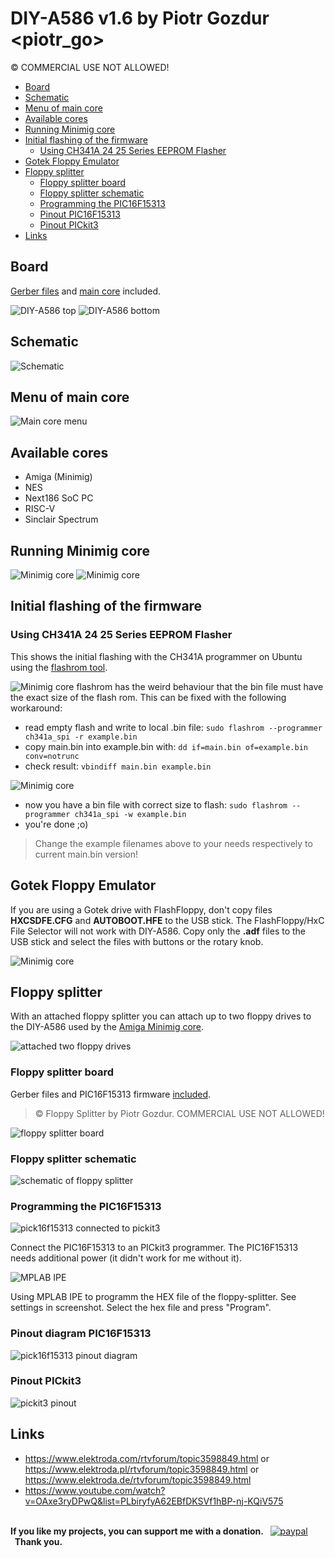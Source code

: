 # DIY-A586 v1.6 by Piotr Gozdur <piotr_go>
© COMMERCIAL USE NOT ALLOWED!

- [Board](#board)
- [Schematic](#schematic)
- [Menu of main core](#menu-of-main-core)
- [Available cores](#available-cores)
- [Running Minimig core](#running-minimig-core)
- [Initial flashing of the firmware](#initial-flashing-of-the-firmware)
  - [Using CH341A 24 25 Series EEPROM Flasher](#using-ch341a-24-25-series-eeprom-flasher)
- [Gotek Floppy Emulator](#gotek-floppy-emulator)
- [Floppy splitter](#floppy-splitter)
  - [Floppy splitter board](#floppy-splitter-board)
  - [Floppy splitter schematic](#floppy-splitter-schematic)
  - [Programming the PIC16F15313](#programming-the-pic16f15313)
  - [Pinout PIC16F15313](#pinout-diagram-pic16f15313)
  - [Pinout PICkit3](#pinout-pickit3)
- [Links](#links)

## Board
[Gerber files](pcb/v1.6/gerbers.tar.gz) and [main core](main/MAIN%20v0.4.3.tar.gz) included.

![DIY-A586 top](img/foto_003.jpg)
![DIY-A586 bottom](img/foto_004.jpg)

## Schematic
![Schematic](pcb/v1.6/schemat.png)

## Menu of main core
![Main core menu](img/foto_007.jpg)

## Available cores
* Amiga (Minimig)
* NES
* Next186 SoC PC
* RISC-V
* Sinclair Spectrum

## Running Minimig core
![Minimig core](img/foto_008.jpg)
![Minimig core](img/foto_009.jpg)

## Initial flashing of the firmware

### Using CH341A 24 25 Series EEPROM Flasher

This shows the initial flashing with the CH341A programmer on Ubuntu using the [flashrom tool](https://manpages.ubuntu.com/manpages/focal/man8/flashrom.8.html).

![Minimig core](img/flash-firmware-ch341a.jpg)
flashrom has the weird behaviour that the bin file must have the exact size of the flash rom. This can be fixed with the following workaround:

* read empty flash and write to local .bin file: ```sudo flashrom --programmer ch341a_spi -r example.bin```
* copy main.bin into example.bin with: ```dd if=main.bin of=example.bin conv=notrunc```
* check result: ```vbindiff main.bin example.bin```

![Minimig core](img/flash-bin-file-size-workaround.png)

* now you have a bin file with correct size to flash: ```sudo flashrom --programmer ch341a_spi -w example.bin```
* you're done ;o)

> Change the example filenames above to your needs respectively to current main.bin version!

## Gotek Floppy Emulator

If you are using a Gotek drive with FlashFloppy, don't copy files **HXCSDFE.CFG** and **AUTOBOOT.HFE** to the USB stick. The FlashFloppy/HxC File Selector will not work with DIY-A586. Copy only the **.adf** files to the USB stick and select the files with buttons or the rotary knob.

![Minimig core](img/diy-a586-with-gotek.jpg)

## Floppy splitter
With an attached floppy splitter you can attach up to two floppy drives to the DIY-A586 used by the [Amiga Minimig core](cores/amiga/minimig/v0.3/amiga_v0.3_src.tar.gz).

![attached two floppy drives](img/foto_010.jpg)

### Floppy splitter board

Gerber files and PIC16F15313 firmware [included](cores/amiga/minimig/amiga_floppy_splitter%20v0.1%20by%20piotr_go.tar.gz).

> © Floppy Splitter by Piotr Gozdur. COMMERCIAL USE NOT ALLOWED!

![floppy splitter board](img/floppy-splitter-photo.jpg)

### Floppy splitter schematic

![schematic of floppy splitter](img/floppy-splitter-schemat.png)

### Programming the PIC16F15313

![pick16f15313 connected to pickit3](img/pic16f15313-connected-to-pickit3.jpg)

Connect the PIC16F15313 to an PICkit3 programmer. The PIC16F15313 needs additional power (it didn't work for me without it).

![MPLAB IPE](img/pickit3-mplab-ipe.png)

Using MPLAB IPE to programm the HEX file of the floppy-splitter. See settings in screenshot. Select the hex file and press "Program".

### Pinout diagram PIC16F15313

![pick16f15313 pinout diagram](img/pic16f15313-pinout-diagram.png)

### Pinout PICkit3

![pickit3 pinout](img/pickit3-pinout.png)

## Links
* https://www.elektroda.com/rtvforum/topic3598849.html or\
  https://www.elektroda.pl/rtvforum/topic3598849.html or\
  https://www.elektroda.de/rtvforum/topic3598849.html
* https://www.youtube.com/watch?v=OAxe3ryDPwQ&list=PLbiryfyA62EBfDKSVf1hBP-nj-KQiV575

<br><b>If you like my projects, you can support me with a donation.&nbsp;&nbsp;</b>
[![paypal](https://www.paypalobjects.com/en_US/i/btn/btn_donateCC_LG.gif)](https://www.paypal.com/donate/?business=8PFDDCVKKCSP6&no_recurring=0&currency_code=USD)
<b>&nbsp;&nbsp;Thank you.</b><br>
